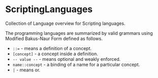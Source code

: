 # ScriptingLanguages
Collection of Language overview for Scripting languages.

The programming languages are summarized by valid grammars using Modified Bakus-Naur Form defined as follows.

 - `::=` - means a definition of a concept.
 - `[concept]` - a concept inside a definition.
 - `-- value --` - means optional and weakly enforced.
 - `name::concept` - a binding of a name for a particular concept.
 - `|` - means or.